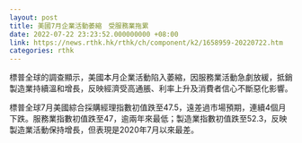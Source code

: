 ```yaml
---
layout: post
title: 美國7月企業活動萎縮　受服務業拖累
date: 2022-07-22 23:23:52.000000000 +08:00
link: https://news.rthk.hk/rthk/ch/component/k2/1658959-20220722.htm
categories: rthk
---
```


標普全球的調查顯示，美國本月企業活動陷入萎縮，因服務業活動急劇放緩，抵銷製造業持續溫和增長，反映經濟受高通脹、利率上升及消費者信心不斷惡化影響。

標普全球7月美國綜合採購經理指數初值跌至47.5，遠差過市場預期，連續4個月下跌。服務業指數初值跌至47，逾兩年來最低；製造業指數初值跌至52.3，反映製造業活動保持增長，但表現是2020年7月以來最差。
